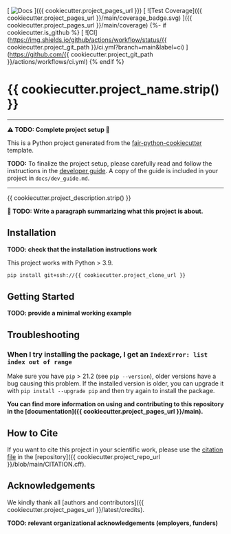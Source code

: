 [
![Docs](https://img.shields.io/badge/read-docs-success)
]({{ cookiecutter.project_pages_url }})
[
![Test Coverage]({{ cookiecutter.project_pages_url }}/main/coverage_badge.svg)
]({{ cookiecutter.project_pages_url }}/main/coverage)
{%- if cookiecutter.is_github %}
[
![CI](https://img.shields.io/github/actions/workflow/status/{{ cookiecutter.project_git_path }}/ci.yml?branch=main&label=ci)
](https://github.com/{{ cookiecutter.project_git_path }}/actions/workflows/ci.yml)
{% endif %}

<!-- --8<-- [start:abstract] -->
# {{ cookiecutter.project_name.strip() }}

----
**:warning: TODO: Complete project setup :construction:**

This is a Python project generated from the
[fair-python-cookiecutter](https://github.com/Materials-Data-Science-and-Informatics/fair-python-cookiecutter)
template.

**TODO:** To finalize the project setup, please carefully read and follow the instructions in the
[developer guide](https://materials-data-science-and-informatics.github.io/fair-python-cookiecutter/latest/dev_guide).
A copy of the guide is included in your project in `docs/dev_guide.md`.

----

{{ cookiecutter.project_description.strip() }}

**:construction: TODO: Write a paragraph summarizing what this project is about.**

<!-- --8<-- [end:abstract] -->
<!-- --8<-- [start:quickstart] -->

## Installation

**TODO: check that the installation instructions work**

This project works with Python > 3.9.

```bash
pip install git+ssh://{{ cookiecutter.project_clone_url }}
```

## Getting Started

**TODO: provide a minimal working example**

<!-- --8<-- [end:quickstart] -->

## Troubleshooting

### When I try installing the package, I get an `IndexError: list index out of range`

Make sure you have `pip` > 21.2 (see `pip --version`), older versions have a bug causing
this problem. If the installed version is older, you can upgrade it with
`pip install --upgrade pip` and then try again to install the package.

**You can find more information on using and contributing to this repository in the
[documentation]({{ cookiecutter.project_pages_url }}/main).**

<!-- --8<-- [start:citation] -->

## How to Cite

If you want to cite this project in your scientific work,
please use the [citation file](https://citation-file-format.github.io/)
in the [repository]({{ cookiecutter.project_repo_url }}/blob/main/CITATION.cff).

<!-- --8<-- [end:citation] -->
<!-- --8<-- [start:acknowledgements] -->

## Acknowledgements

We kindly thank all
[authors and contributors]({{ cookiecutter.project_pages_url }}/latest/credits).

**TODO: relevant organizational acknowledgements (employers, funders)**

<!-- --8<-- [end:acknowledgements] -->
